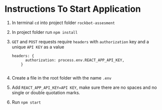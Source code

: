 # Instructions To Start Application

1. In terminal `cd` into project folder `rockbot-assesment`
2. In project folder run `npm install`
3. `GET` and `POST` requests require `headers` with `authorization` key and a unique `API KEY` as a value
    
    ```
    headers: {
          authorization: process.env.REACT_APP_API_KEY,
        }
        
    ```
4. Create a file in the root folder with the name `.env`
5. Add `REACT_APP_API_KEY=API KEY`, make sure there are no spaces and no single or double quotation marks.        
6. Run `npm start`
